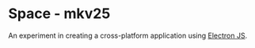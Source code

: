 # Space - mkv25

An experiment in creating a cross-platform application using [Electron JS](https://www.electronjs.org/docs/latest/tutorial/quick-start).